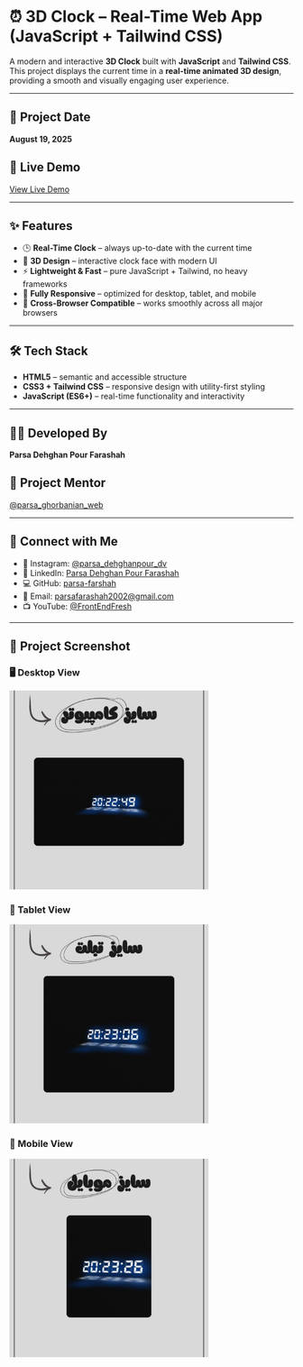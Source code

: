 # ⏰ 3D Clock – Real-Time Web App (JavaScript + Tailwind CSS)

A modern and interactive **3D Clock** built with **JavaScript** and **Tailwind CSS**.  
This project displays the current time in a **real-time animated 3D design**, providing a smooth and visually engaging user experience.

---

## 📅 Project Date  
**August 19, 2025**

## 🔗 Live Demo  
[View Live Demo](https://parsa-farshah.github.io/clock3D/)

---

## ✨ Features  

- 🕒 **Real-Time Clock** – always up-to-date with the current time  
- 🎨 **3D Design** – interactive clock face with modern UI  
- ⚡ **Lightweight & Fast** – pure JavaScript + Tailwind, no heavy frameworks  
- 📱 **Fully Responsive** – optimized for desktop, tablet, and mobile  
- 🔄 **Cross-Browser Compatible** – works smoothly across all major browsers  

---

## 🛠️ Tech Stack  

- **HTML5** – semantic and accessible structure  
- **CSS3 + Tailwind CSS** – responsive design with utility-first styling  
- **JavaScript (ES6+)** – real-time functionality and interactivity  

---

## 👨‍💻 Developed By  
**Parsa Dehghan Pour Farashah**

## 🔧 Project Mentor  
[@parsa_ghorbanian_web](https://www.instagram.com/parsa_ghorbanian_web)

---

## 📲 Connect with Me  

- 📸 Instagram: [@parsa_dehghanpour_dv](https://www.instagram.com/parsa_dehghanpour_dv)  
- 💼 LinkedIn: [Parsa Dehghan Pour Farashah](https://linkedin.com/in/parsa-dehghan-pour-farashah-85ab04250)  
- 💻 GitHub: [parsa-farshah](https://github.com/parsa-farshah)  
- 📩 Email: parsafarashah2002@gmail.com  
- 📺 YouTube: [@FrontEndFresh](https://youtube.com/@FrontEndFresh)  

---

## 📸 Project Screenshot  

### 🖥️ Desktop View  
<img src="images/1.jpg" alt="3D Clock Desktop View" width="70%">

### 📱 Tablet View  
<img src="images/2.jpg" alt="3D Clock Mobile View" width="70%">

### 📱 Mobile View  
<img src="images/3.jpg" alt="3D Clock Mobile View" width="70%">
